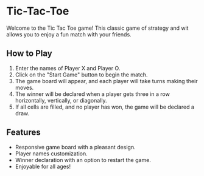 # Tic-Tac-Toe


Welcome to the Tic Tac Toe game! This classic game of strategy and wit allows you to enjoy a fun match with your friends.

## How to Play

1. Enter the names of Player X and Player O.
2. Click on the "Start Game" button to begin the match.
3. The game board will appear, and each player will take turns making their moves.
4. The winner will be declared when a player gets three in a row horizontally, vertically, or diagonally.
5. If all cells are filled, and no player has won, the game will be declared a draw.

## Features

- Responsive game board with a pleasant design.
- Player names customization.
- Winner declaration with an option to restart the game.
- Enjoyable for all ages!

